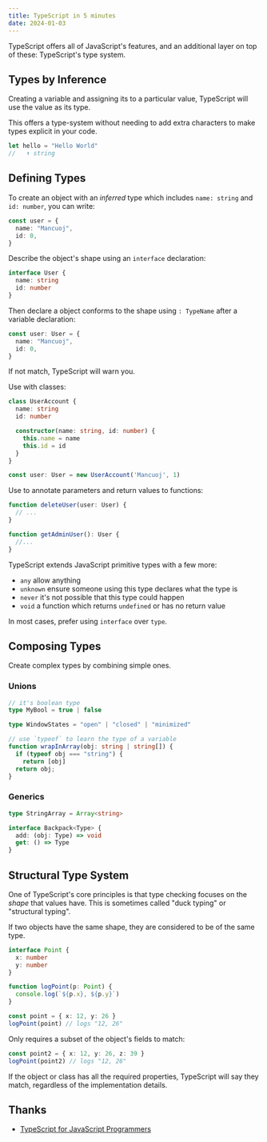 ```yaml
---
title: TypeScript in 5 minutes
date: 2024-01-03
---
```


TypeScript offers all of JavaScript's features, and an additional layer on top of these: TypeScript's type system.

## Types by Inference

Creating a variable and assigning its to a particular value, TypeScript will use the value as its type.

This offers a type-system without needing to add extra characters to make types explicit in your code.

```ts
let hello = "Hello World"
//   ⬆️ string
```

## Defining Types

To create an object with an _inferred_ type which includes `name: string` and `id: number`, you can write:

```ts
const user = {
  name: "Mancuoj",
  id: 0,
}
```

Describe the object's shape using an `interface` declaration:

```ts
interface User {
  name: string
  id: number
}
```

Then declare a object conforms to the shape using `: TypeName` after a variable declaration:

```ts
const user: User = {
  name: "Mancuoj",
  id: 0,
}
```

If not match, TypeScript will warn you.

Use with classes:

```ts
class UserAccount {
  name: string
  id: number

  constructor(name: string, id: number) {
    this.name = name
    this.id = id
  }
}

const user: User = new UserAccount('Mancuoj', 1)
```

Use to annotate parameters and return values to functions:

```ts
function deleteUser(user: User) {
  // ...
}

function getAdminUser(): User {
  //...
}
```

TypeScript extends JavaScript primitive types with a few more:

- `any` allow anything
- `unknown` ensure someone using this type declares what the type is
- `never` it's not possible that this type could happen
- `void` a function which returns `undefined` or has no return value

In most cases, prefer using `interface` over `type`.

## Composing Types

Create complex types by combining simple ones.

### Unions

```ts
// it's boolean type
type MyBool = true | false

type WindowStates = "open" | "closed" | "minimized"

// use `typeof` to learn the type of a variable
function wrapInArray(obj: string | string[]) {
  if (typeof obj === "string") {
    return [obj]
  return obj;
}
```

### Generics

```ts
type StringArray = Array<string>

interface Backpack<Type> {
  add: (obj: Type) => void
  get: () => Type
}
```


## Structural Type System

One of TypeScript's core principles is that type checking focuses on the _shape_ that values have. This is sometimes called "duck typing" or "structural typing".

If two objects have the same shape, they are considered to be of the same type.

```ts
interface Point {
  x: number
  y: number
}

function logPoint(p: Point) {
  console.log(`${p.x}, ${p.y}`)
}

const point = { x: 12, y: 26 }
logPoint(point) // logs "12, 26"
```

Only requires a subset of the object's fields to match:

```ts
const point2 = { x: 12, y: 26, z: 39 }
logPoint(point2) // logs "12, 26"
```

If the object or class has all the required properties, TypeScript will say they match, regardless of the implementation details.

## Thanks

- [TypeScript for JavaScript Programmers](https://www.typescriptlang.org/docs/handbook/typescript-in-5-minutes.html)